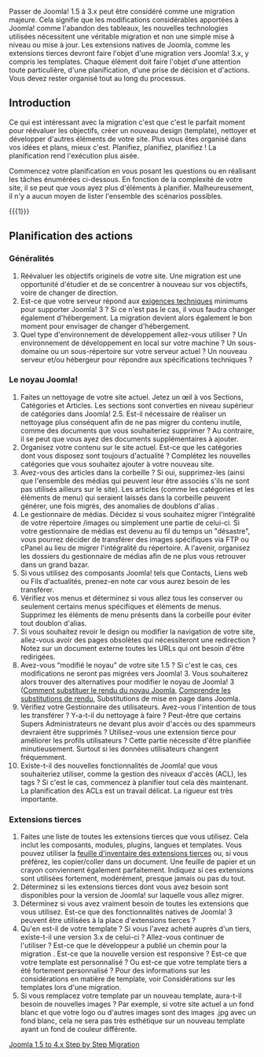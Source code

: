 <!-- Filename: Planning_Migration_-_Joomla_1.5_to_4 / Display title: Planification d'une migration - Joomla! 1.5 vers 3.x -->

Passer de Joomla! 1.5 à 3.x peut être considéré comme une migration
majeure. Cela signifie que les modifications considérables apportées à
Joomla! comme l'abandon des tableaux, les nouvelles technologies
utilisées nécessitent une véritable migration et non une simple mise à
niveau ou mise à jour. Les extensions natives de Joomla, comme les
extensions tierces devront faire l'objet d'une migration vers Joomla!
3.x, y compris les templates. Chaque élément doit faire l'objet d'une
attention toute particulière, d'une planification, d'une prise de
décision et d'actions. Vous devez rester organisé tout au long du
processus.

## Introduction

Ce qui est intéressant avec la migration c'est que c'est le parfait
moment pour réévaluer les objectifs, créer un nouveau design (template),
nettoyer et développer d'autres éléments de votre site. Plus vous êtes
organisé dans vos idées et plans, mieux c'est. Planifiez, planifiez,
planifiez ! La planification rend l'exécution plus aisée.

Commencez votre planification en vous posant les questions ou en
réalisant les tâches énumérées ci-dessous. En fonction de la complexité
de votre site, il se peut que vous ayez plus d'éléments à planifier.
Malheureusement, il n'y a aucun moyen de lister l'ensemble des scénarios
possibles.

{{{1}}}

## Planification des actions

### Généralités

1.  Réévaluer les objectifs originels de votre site. Une migration est
    une opportunité d'étudier et de se concentrer à nouveau sur vos
    objectifs, voire de changer de direction.
2.  Est-ce que votre serveur répond aux
    <a href="http://www.joomla.org/about-joomla/technical-requirements.html"
    class="external text" target="_blank"
    rel="noreferrer noopener">exigences techniques</a> minimums pour
    supporter Joomla! 3 ? Si ce n'est pas le cas, il vous faudra changer
    également d'hébergement. La migration devient alors également le bon
    moment pour envisager de changer d'hébergement.
3.  Quel type d'environnement de développement allez-vous utiliser ? Un
    environnement de développement en local sur votre machine ? Un
    sous-domaine ou un sous-répertoire sur votre serveur actuel ? Un
    nouveau serveur et/ou hébergeur pour répondre aux spécifications
    techniques ?

### Le noyau Joomla!

1.  Faites un nettoyage de votre site actuel. Jetez un œil à vos
    Sections, Catégories et Articles. Les sections sont converties en
    niveau supérieur de catégories dans Joomla! 2.5. Est-il nécessaire
    de réaliser un nettoyage plus conséquent afin de ne pas migrer du
    contenu inutile, comme des documents que vous souhaiteriez
    supprimer ? Au contraire, il se peut que vous ayez des documents
    supplémentaires à ajouter.
2.  Organisez votre contenu sur le site actuel. Est-ce que les
    catégories dont vous disposez sont toujours d'actualité ? Complétez
    les nouvelles catégories que vous souhaitez ajouter à votre nouveau
    site.
3.  Avez-vous des articles dans la corbeille ? Si oui, supprimez-les
    (ainsi que l'ensemble des médias qui peuvent leur être associés
    s'ils ne sont pas utilisés ailleurs sur le site). Les articles
    (comme les catégories et les éléments de menu) qui seraient laissés
    dans la corbeille peuvent générer, une fois migrés, des anomalies de
    doublons d'alias .
4.  Le gestionnaire de médias. Décidez si vous souhaitez migrer
    l'intégralité de votre répertoire /images ou simplement une partie
    de celui-ci. Si votre gestionnaire de médias est devenu au fil du
    temps un "désastre", vous pourrez décider de transférer des images
    spécifiques via FTP ou cPanel au lieu de migrer l'intégralité du
    répertoire. A l'avenir, organisez les dossiers du gestionnaire de
    médias afin de ne plus vous retrouver dans un grand bazar.
5.  Si vous utilisez des composants Joomla! tels que Contacts, Liens web
    ou Fils d'actualités, prenez-en note car vous aurez besoin de les
    transférer.
6.  Vérifiez vos menus et déterminez si vous allez tous les conserver ou
    seulement certains menus spécifiques et éléments de menus. Supprimez
    les éléments de menu présents dans la corbeille pour éviter tout
    doublon d'alias.
7.  Si vous souhaitez revoir le design ou modifier la navigation de
    votre site, allez-vous avoir des pages obsolètes qui nécessiteront
    une redirection ? Notez sur un document externe toutes les URLs qui
    ont besoin d'être redirigées.
1.  Avez-vous “modifié le noyau” de votre site 1.5 ? Si c'est le cas,
    ces modifications ne seront pas migrées vers Joomla! 3. Vous
    souhaiterez alors trouver des alternatives pour modifier le noyau de
    Joomla! 3 (<a
    href="https://docs.joomla.org/How_to_override_the_output_from_the_Joomla!_core"
    class="new"
    title="Special:MyLanguage/How to override the output from the Joomla! core (page does not exist)">Comment
    substituer le rendu du noyau Joomla</a>, [Comprendre les
    substitutions de
    rendu](https://docs.joomla.org/Understanding_Output_Overrides "Special:MyLanguage/Understanding Output Overrides"),
     Substitutions de mise en page dans
    Joomla.
2.  Vérifiez votre Gestionnaire des utilisateurs. Avez-vous l'intention
    de tous les transférer ? Y-a-t-il du nettoyage à faire ? Peut-être
    que certains Supers Administrateurs ne devant plus avoir d'accès ou
    des spammeurs devraient être supprimés ? Utilisez-vous une extension
    tierce pour améliorer les profils utilisateurs ? Cette partie
    nécessite d'être planifiée minutieusement. Surtout si les données
    utilisateurs changent fréquemment.
3.  Existe-t-il des nouvelles fonctionnalités de Joomla! que vous
    souhaiteriez utiliser, comme la gestion des niveaux d'accès (ACL),
    les tags ? Si c'est le cas, commencez à planifier tout cela dès
    maintenant. La planification des ACLs est un travail délicat. La
    rigueur est très importante.

### Extensions tierces

1.  Faites une liste de toutes les extensions tierces que vous utilisez.
    Cela inclut les composants, modules, plugins, langues et templates.
    Vous pouvez utiliser la <a
    href="https://docs.joomla.org/images/5/59/Third-Party_Extension_Inventory_Worksheet.pdf"
    class="external text" target="_blank" rel="noreferrer noopener">feuille
    d'inventaire des extensions tierces</a> ou, si vous préférez, les
    copier/coller dans un document. Une feuille de papier et un crayon
    conviennent également parfaitement. Indiquez si ces extensions sont
    utilisées fortement, modérément, presque jamais ou pas du tout.
1.  Déterminez si les extensions tierces dont vous avez besoin sont
    disponibles pour la version de Joomla! sur laquelle vous allez
    migrer.
2.  Déterminez si vous avez vraiment besoin de toutes les extensions que
    vous utilisez. Est-ce que des fonctionnalités natives de Joomla! 3
    peuvent être utilisées à la place d'extensions tierces ?
3.  Qu'en est-il de votre template ? Si vous l'avez acheté auprès d'un
    tiers, existe-t-il une version 3.x de celui-ci ? Allez-vous
    continuer de l'utiliser ? Est-ce que le développeur a publié un
    chemin pour la migration . Est-ce que la nouvelle version est
    responsive ? Est-ce que votre template est personnalisé ? Ou est-ce
    que votre template tiers a été fortement personnalisé ? Pour des
    informations sur les considérations en matière de template, voir
     Considérations sur les templates lors d'une
    migration.
1.  Si vous remplacez votre template par un nouveau template, aura-t-il
    besoin de nouvelles images ? Par exemple, si votre site actuel a un
    fond blanc et que votre logo ou d'autres images sont des images .jpg
    avec un fond blanc, cela ne sera pas très esthétique sur un nouveau
    template ayant un fond de couleur différente.

<a
href="https://docs.joomla.org/Joomla_1.5_to_4.x_Step_by_Step_Migration"
id="content-button" class="button expand">Joomla 1.5 to 4.x Step by Step
Migration</a>
